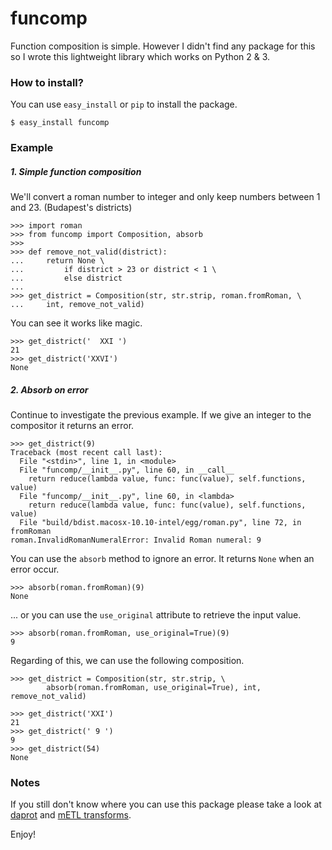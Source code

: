 # funcomp

Function composition is simple. However I didn't find any package for this so I wrote this lightweight library which works on Python 2 & 3.

### How to install?

You can use `easy_install` or `pip` to install the package.

	$ easy_install funcomp
	
### Example

##### 1. Simple function composition

We'll convert a roman number to integer and only keep numbers between 1 and 23. (Budapest's districts)
	
	>>> import roman
	>>> from funcomp import Composition, absorb
	>>> 
	>>> def remove_not_valid(district):
	...     return None \
	...         if district > 23 or district < 1 \
	...         else district
	... 
	>>> get_district = Composition(str, str.strip, roman.fromRoman, \
	...		int, remove_not_valid)
	
You can see it works like magic.

	>>> get_district('  XXI ')
	21
	>>> get_district('XXVI')
	None

##### 2. Absorb on error

Continue to investigate the previous example. If we give an integer to the compositor it returns an error.

	>>> get_district(9)
	Traceback (most recent call last):
	  File "<stdin>", line 1, in <module>
	  File "funcomp/__init__.py", line 60, in __call__
	    return reduce(lambda value, func: func(value), self.functions, value)
	  File "funcomp/__init__.py", line 60, in <lambda>
	    return reduce(lambda value, func: func(value), self.functions, value)
	  File "build/bdist.macosx-10.10-intel/egg/roman.py", line 72, in fromRoman
	roman.InvalidRomanNumeralError: Invalid Roman numeral: 9

You can use the `absorb` method to ignore an error. It returns `None` when an error occur.

	>>> absorb(roman.fromRoman)(9)
	None
	
... or you can use the `use_original` attribute to retrieve the input value.
	
	>>> absorb(roman.fromRoman, use_original=True)(9)
	9	

Regarding of this, we can use the following composition.


	>>> get_district = Composition(str, str.strip, \
			absorb(roman.fromRoman, use_original=True), int, remove_not_valid)
		
	>>> get_district('XXI')
	21
	>>> get_district(' 9 ')
	9
	>>> get_district(54)
	None
	
### Notes

If you still don't know where you can use this package please take a look at [daprot](https://github.com/bfaludi/daprot) and [mETL transforms](https://github.com/ceumicrodata/mETL#transforms).

Enjoy!